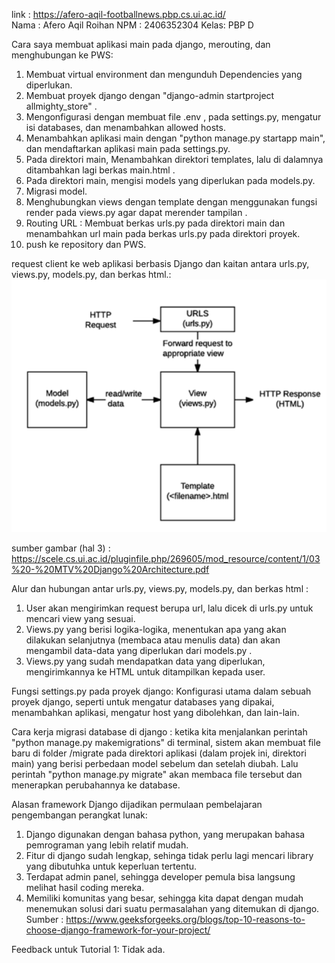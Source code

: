 link : https://afero-aqil-footballnews.pbp.cs.ui.ac.id/        
Nama : Afero Aqil Roihan
NPM  : 2406352304
Kelas: PBP D

Cara saya membuat aplikasi main pada django, merouting, dan menghubungan ke PWS:
1. Membuat virtual environment dan mengunduh Dependencies yang diperlukan.
2. Membuat proyek django dengan "django-admin startproject allmighty_store" .
3. Mengonfigurasi dengan membuat file .env , pada settings.py, mengatur isi databases, dan menambahkan allowed hosts.
4. Menambahkan aplikasi main dengan "python manage.py startapp main", dan mendaftarkan aplikasi main pada settings.py. 
5. Pada direktori main, Menambahkan direktori templates, lalu di dalamnya ditambahkan lagi berkas main.html .
6. Pada direktori main, mengisi models yang diperlukan pada models.py.
7. Migrasi model.
8. Menghubungkan views dengan template dengan menggunakan fungsi render pada views.py agar dapat merender tampilan  .
9. Routing URL : Membuat berkas urls.py pada direktori main dan menambahkan url main pada berkas urls.py pada direktori proyek.
10. push ke repository dan PWS.

request client ke web aplikasi berbasis Django dan  kaitan antara urls.py, views.py, models.py, dan berkas html.:
![alt text](image.png)

sumber gambar (hal 3) : https://scele.cs.ui.ac.id/pluginfile.php/269605/mod_resource/content/1/03%20-%20MTV%20Django%20Architecture.pdf

Alur dan hubungan antar urls.py, views.py, models.py, dan berkas html :
1. User akan mengirimkan request berupa url, lalu dicek di urls.py untuk mencari view yang sesuai.
2. Views.py yang berisi logika-logika, menentukan apa yang akan dilakukan selanjutnya (membaca atau menulis data) dan akan mengambil data-data yang diperlukan dari models.py .
3. Views.py yang sudah mendapatkan data yang diperlukan, mengirimkannya ke HTML untuk ditampilkan kepada user.

Fungsi settings.py pada proyek django: Konfigurasi utama dalam sebuah proyek django, seperti untuk mengatur  databases yang dipakai, menambahkan aplikasi, mengatur host yang dibolehkan, dan lain-lain.

Cara kerja migrasi database di django : ketika kita menjalankan perintah "python manage.py makemigrations" di terminal, sistem akan membuat file baru di folder /migrate pada direktori aplikasi (dalam projek ini, direktori main) yang berisi perbedaan model sebelum dan setelah diubah. Lalu perintah "python manage.py migrate" akan membaca file tersebut dan menerapkan perubahannya ke database.

Alasan framework Django dijadikan permulaan pembelajaran pengembangan perangkat lunak:
1. Django digunakan dengan bahasa python, yang merupakan bahasa pemrograman yang lebih relatif mudah.
2. Fitur di django sudah lengkap, sehinga tidak perlu lagi mencari library yang dibutuhka untuk keperluan tertentu.
3. Terdapat admin panel, sehingga developer pemula bisa langsung melihat hasil coding mereka.
4. Memiliki komunitas yang besar, sehingga kita dapat dengan mudah menemukan solusi dari suatu permasalahan yang ditemukan di django.
Sumber : https://www.geeksforgeeks.org/blogs/top-10-reasons-to-choose-django-framework-for-your-project/

Feedback untuk Tutorial 1: Tidak ada.
